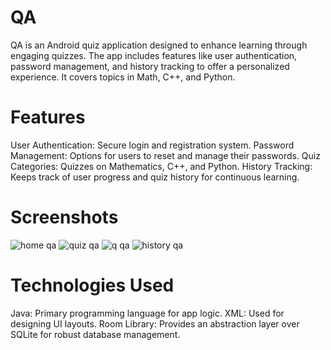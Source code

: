 # QA
QA is an Android quiz application designed to enhance learning through engaging quizzes. The app includes features like user authentication, password management, and history tracking to offer a personalized experience. It covers topics in Math, C++, and Python.

# Features
User Authentication: Secure login and registration system.
Password Management: Options for users to reset and manage their passwords.
Quiz Categories: Quizzes on Mathematics, C++, and Python.
History Tracking: Keeps track of user progress and quiz history for continuous learning.

# Screenshots
![home qa](https://github.com/user-attachments/assets/2d3c5e63-9767-4675-8b39-13db086ad05d)
![quiz qa](https://github.com/user-attachments/assets/dc282e42-2add-4dfc-bbad-f826ee80a344)
![q qa](https://github.com/user-attachments/assets/028b6ace-d993-40fd-82e0-2992fa543847)
![history qa](https://github.com/user-attachments/assets/89fdc327-1f29-4dad-9080-2ee912105888)

# Technologies Used
Java: Primary programming language for app logic.
XML: Used for designing UI layouts.
Room Library: Provides an abstraction layer over SQLite for robust database management.


